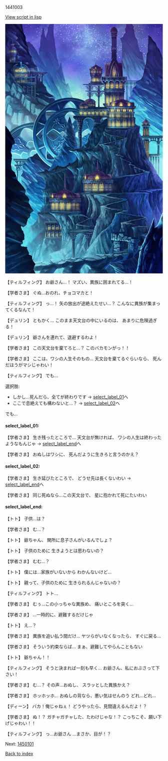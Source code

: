 1441003

[View script in lisp](../scripts/1441003.txt)

![004_observatory.png](../images/backgrounds/004_observatory.png)

【ティルフィング】
お爺さん…！
マズい、異族に囲まれてる…！

【学者さま】
ぐぬ…おのれ、チョコマカと！

【ティルフィング】
っ…！
矢の放出が途絶えたせい…？
こんなに異族が集まってくるなんて！

【デュリン】
ともかく…
このまま天文台の中にいるのは、
あまりに危険過ぎる！

【デュリン】
爺さんを連れて、退避するわよ！

【学者さま】
この天文台を棄てろと…？
このバカモンがっ！！

【学者さま】
ここは、ワシの人生そのもの…
天文台を棄てるぐらいなら、
死んだほうがマシじゃわい！

【ティルフィング】
でも…

選択肢:
- しかし…死んだら、全てが終わりです → [select_label_01](#select_label_01)へ
- ここで息絶えても構わないと…？ → [select_label_02](#select_label_02)へ

でも…

#### select_label_01:

【学者さま】
生き残ったところで…
天文台が無ければ、
ワシの人生は終わったようなもんじゃ
 → [select_label_end](#select_label_end)へ

【学者さま】
おぬしはワシに、
死んだように生きろと言うのかえ？

#### select_label_02:

【学者さま】
生き延びたところで、
どうせ先は長くないわい
 → [select_label_end](#select_label_end)へ

【学者さま】
同じ死ぬなら…この天文台で、
星に抱かれて死にたいわい

#### select_label_end:

【トト】
子供…は？

【学者さま】
む…？

【トト】
爺ちゃん、
関所に息子さんがいるんでしょ？

【トト】
子供のために
生きようとは思わないの？

【学者さま】
むむ…？

【トト】
僕には…家族がいないから
わかんないけど…

【トト】
親って、子供のために
生きられるんじゃないの？

【ティルフィング】
トト…

【学者さま】
むぅ…この小っちゃな異族め、
痛いところを突く…

【学者さま】
…一時的に、避難するだけじゃ

【トト】
え…？

【学者さま】
異族を追い払う間だけ…
ヤツらがいなくなったら、
すぐに戻る…

【学者さま】
そういう約束ならば…
まぁ、避難してやらんこともない

【トト】
爺ちゃん！！

【ティルフィング】
そうと決まれば一刻も早く…
お爺さん、私におぶさって下さい！

【学者さま】
む…？
その声…おぬし、
スラッとした異族かえ？

【学者さま】
ホッホッホ…
おぬしの背なら、悪い気はせんのう
どれ…どれ…

【ディーン】
バカ！俺じゃねぇ！
どうやったら、見間違えるんだよ！？

【学者さま】
ぬ！？
ガチャガチャした、たわけじゃな！？
こっちこそ、願い下げじゃわい！！

【ティルフィング】
っ…お爺さん
…まさか、目が！？

Next: [1450101](1450101.md)

[Back to index](index.md)
